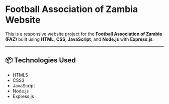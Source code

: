 # Football Association of Zambia Website

This is a responsive website project for the **Football Association of Zambia (FAZ)** built using **HTML**, **CSS**, **JavaScript**, and **Node.js** with **Express.js**.

---

## 📦 Technologies Used

- HTML5
- CSS3 
- JavaScript 
- Node.js
- Express.js
  
